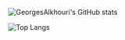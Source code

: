 ![GeorgesAlkhouri's GitHub stats](https://stats.couri.de/?username=GeorgesAlkhouri&show_icons=true)

![Top Langs](https://stats.couri.de/top-langs/?username=GeorgesAlkhouri&size_weight=0.5&count_weight=0.5&hide=jupyter%20notebook&layout=compact&langs_count=10)
